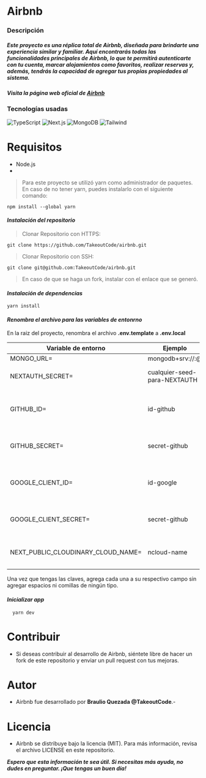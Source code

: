 # Airbnb
### Descripción
##### _Este proyecto es una réplica total de Airbnb, diseñada para brindarte una experiencia similar y familiar. Aquí encontrarás todas las funcionalidades principales de Airbnb, lo que te permitirá autenticarte con tu cuenta, marcar alojamientos como favoritos, realizar reservas y, además, tendrás la capacidad de agregar tus propias propiedades al sistema._

##### Visita la página web oficial de [Airbnb](https://airbnb.takeoutcode.com/)

### Tecnologías usadas
![TypeScript](https://img.shields.io/badge/TypeScript-007ACC?style=for-the-badge&logo=typescript&logoColor=white)
![Next.js](https://img.shields.io/badge/next.js-000000?style=for-the-badge&logo=nextdotjs&logoColor=white)
![MongoDB](https://img.shields.io/badge/MongoDB-4EA94B?style=for-the-badge&logo=mongodb&logoColor=white)
![Tailwind](https://img.shields.io/badge/Tailwind_CSS-38B2AC?style=for-the-badge&logo=tailwind-css&logoColor=white)

# Requisitos
- Node.js
- 
> Para este proyecto se utilizó yarn como administrador de paquetes.
> En caso de no tener yarn, puedes instalarlo con el siguiente comando:

```
npm install --global yarn
```
#### _Instalación del repositorio_
> Clonar Repositorio con HTTPS:
```
git clone https://github.com/TakeoutCode/airbnb.git
```

> Clonar Repositorio con SSH:
```
git clone git@github.com:TakeoutCode/airbnb.git
```
> En caso de que se haga un fork, instalar con el enlace que se generó.

#### _Instalación de dependencias_

```
yarn install
```
#### _Renombra el archivo para las variables de entonrno_
En la raiz del proyecto, renombra el archivo **.env.template** a **.env.local**

| Variable de entorno | Ejemplo | Descripcion |
| --- | --- | ---|
MONGO_URL= | mongodb+srv://<username>:<password>@<cluster> | [MongoDB](https://www.mongodb.com/)
NEXTAUTH_SECRET= | cualquier-seed-para-NEXTAUTH | Secret de nuestra authentication
GITHUB_ID= | id-github | ID de nuestro proyecto que nos proporciona [Github](https://github.com/settings/apps)
GITHUB_SECRET= | secret-github | Secret que nos proporciona [GitHub](https://github.com/settings/apps)
GOOGLE_CLIENT_ID= | id-google | ID de nuestro proyecto que nos proporciona [Google](https://console.cloud.google.com/)
GOOGLE_CLIENT_SECRET= | secret-github | Secret que nos proporciona [Google](https://console.cloud.google.com/)
NEXT_PUBLIC_CLOUDINARY_CLOUD_NAME= | ncloud-name | Cloud Name que nos proporciona [Cloudinary](https://cloudinary.com/)


Una vez que tengas las claves, agrega cada una a su respectivo campo sin agregar espacios ni comillas de ningún tipo.

#### _Inicializar app_
```
  yarn dev
```

# Contribuir
- Si deseas contribuir al desarrollo de Airbnb, siéntete libre de hacer un fork de este repositorio y enviar un pull request con tus mejoras.

# Autor
- Airbnb fue desarrollado por **Braulio Quezada @TakeoutCode**.- 

# Licencia
- Airbnb se distribuye bajo la licencia (MIT). Para más información, revisa el archivo LICENSE en este repositorio.

**_Espero que esta información te sea útil. Si necesitas más ayuda, no dudes en preguntar. ¡Que tengas un buen día!_**
